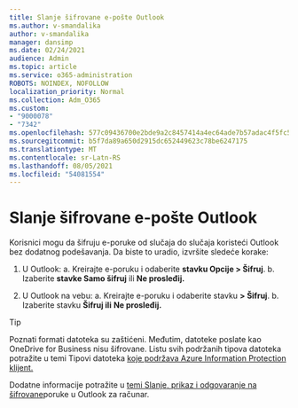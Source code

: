 ```yaml
---
title: Slanje šifrovane e-pošte Outlook
ms.author: v-smandalika
author: v-smandalika
manager: dansimp
ms.date: 02/24/2021
audience: Admin
ms.topic: article
ms.service: o365-administration
ROBOTS: NOINDEX, NOFOLLOW
localization_priority: Normal
ms.collection: Adm_O365
ms.custom:
- "9000078"
- "7342"
ms.openlocfilehash: 577c09436700e2bde9a2c8457414a4ec64ade7b57adac4f5fc51ca7cffe73656
ms.sourcegitcommit: b5f7da89a650d2915dc652449623c78be6247175
ms.translationtype: MT
ms.contentlocale: sr-Latn-RS
ms.lasthandoff: 08/05/2021
ms.locfileid: "54081554"
---
```

# <a name="send-encrypted-email-using-outlook"></a>Slanje šifrovane e-pošte Outlook

Korisnici mogu da šifruju e-poruke od slučaja do slučaja koristeći Outlook bez dodatnog podešavanja. Da biste to uradio, izvršite sledeće korake:

1. U Outlook: a. Kreirajte e-poruku i odaberite **stavku Opcije > Šifruj**. 
    b. Izaberite **stavke Samo šifruj** ili **Ne prosleđij.**

2. U Outlook na vebu: a. Kreirajte e-poruku i odaberite stavku **> Šifruj**.
    b. Izaberite stavku **Šifruj ili** **Ne prosleđij.**

> [!TIP]
> Poznati formati datoteka su zaštićeni. Međutim, datoteke poslate kao OneDrive for Business nisu šifrovane. Listu svih podržanih tipova datoteka potražite u temi Tipovi datoteka [koje podržava Azure Information Protection klijent.](https://docs.microsoft.com/azure/information-protection/rms-client/client-admin-guide-file-types)

Dodatne informacije potražite u [temi Slanje, prikaz i odgovaranje na šifrovane](https://support.microsoft.com/topic/send-view-and-reply-to-encrypted-messages-in-outlook-for-pc-eaa43495-9bbb-4fca-922a-df90dee51980)poruke u Outlook za računar.



